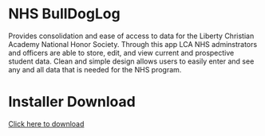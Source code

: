 # NHS BullDogLog
Provides consolidation and ease of access to data for the Liberty Christian Academy National Honor Society.  Through this app LCA NHS adminstrators and officers are able to store, edit, and view current and prospective student data.  Clean and simple design allows users to easily enter and see any and all data that is needed for the NHS program.

# Installer Download
[Click here to download](http://www.mediafire.com/file/k816mta983i5w4j/NHS-BullDogLogInstaller.exe)
